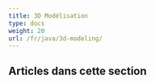 ```yaml
---
title: 3D Modélisation
type: docs
weight: 20
url: /fr/java/3d-modeling/
---
```

##  **Articles dans cette section**


